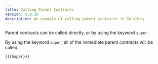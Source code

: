 ```yaml
---
title: Calling Parent Contracts
version: 0.8.10
description: An example of calling parent contracts in Solidity
---
```


Parent contracts can be called directly, or by using the keyword `super`.

By using the keyword `super`, all of the immediate parent contracts will be called.

```solidity
{{{Super}}}
```
